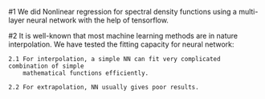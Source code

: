 #1 We did Nonlinear regression for spectral density functions using a multi-layer neural 
network with the help of tensorflow.

#2 It is well-known that most machine learning methods are in nature interpolation. 
    We have tested the fitting capacity for neural network: 
	
	2.1 For interpolation, a simple NN can fit very complicated combination of simple 
	    mathematical functions efficiently.
	
	2.2 For extrapolation, NN usually gives poor results. 



